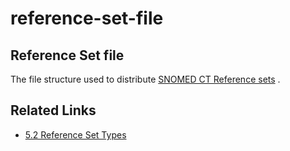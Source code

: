 # reference-set-file

## Reference Set file

The file structure used to distribute [SNOMED CT Reference sets](https://confluence.ihtsdotools.org/display/DOCGLOSS/SNOMED+CT+Reference+set) .

## Related Links

* [5.2 Reference Set Types](../../../../5.2-Reference-Set-Types_28739366.html)
